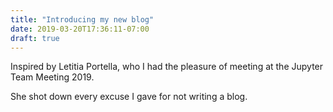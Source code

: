 ```yaml
---
title: "Introducing my new blog"
date: 2019-03-20T17:36:11-07:00
draft: true
---
```


Inspired by Letitia Portella, who I had the pleasure of meeting at the Jupyter Team Meeting 2019.

She shot down every excuse I gave for not writing a blog.  